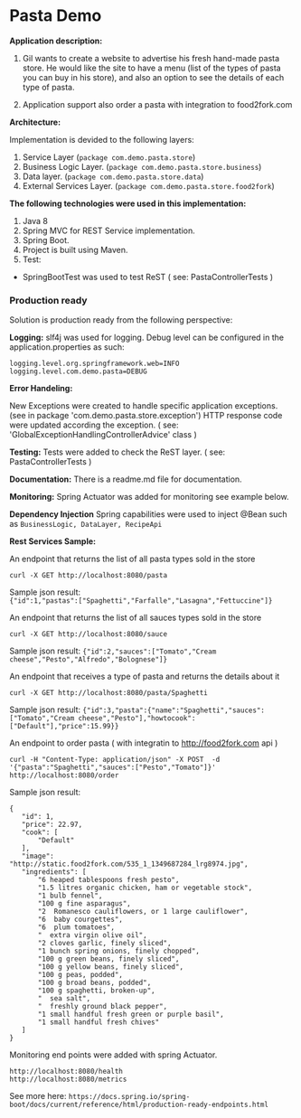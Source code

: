 # Pasta Demo

**Application description:**

1. Gil wants to create a website to advertise his fresh hand-made pasta store.
He would like the site to have a menu (list of the types of pasta you can buy in his store), and
also an option to see the details of each type of pasta.

2. Application support also order a pasta with integration to food2fork.com

**Architecture:**

Implementation is devided to the following layers:
1. Service Layer (`package com.demo.pasta.store`)
2. Business Logic Layer. (`package com.demo.pasta.store.business`)
3. Data layer. (`package com.demo.pasta.store.data`)
4. External Services Layer. (`package com.demo.pasta.store.food2fork`)

**The following technologies were used in this implementation:**
1. Java 8
2. Spring MVC for REST Service implementation.
3. Spring Boot.
4. Project is built using Maven.
5. Test:
  * SpringBootTest was used to test ReST ( see: PastaControllerTests ) 

### Production ready

Solution is production ready from the following perspective:
  
  **Logging:** 
  slf4j was used for logging.
  Debug level can be configured in the application.properties as such:
   
    logging.level.org.springframework.web=INFO
    logging.level.com.demo.pasta=DEBUG
       
  **Error Handeling:**
  
  New Exceptions were created to handle specific application exceptions. (see in package 'com.demo.pasta.store.exception')
  HTTP response code were updated according the exception. ( see: 'GlobalExceptionHandlingControllerAdvice' class )
    
  **Testing:**
  Tests were added to check the ReST layer. ( see: PastaControllerTests ) 
  
  **Documentation:**
  There is a readme.md file for documentation.
  
  **Monitoring:**
  Spring Actuator was added for monitoring see example below.
  
  **Dependency Injection**
  Spring capabilities were used to inject @Bean such as `BusinessLogic, DataLayer, RecipeApi`
 
 **Rest Services Sample:**
 
 An endpoint that returns the list of all pasta types sold in the store
 
  `curl -X GET http://localhost:8080/pasta`
 
  Sample json result:  
  `{"id":1,"pastas":["Spaghetti","Farfalle","Lasagna","Fettuccine"]}`

An endpoint that returns the list of all sauces types sold in the store

  `curl -X GET http://localhost:8080/sauce`

  Sample json result:
  `{"id":2,"sauces":["Tomato","Cream cheese","Pesto","Alfredo","Bolognese"]}`

An endpoint that receives a type of pasta and returns the details about it

 `curl -X GET http://localhost:8080/pasta/Spaghetti`

 Sample json result:
 `{"id":3,"pasta":{"name":"Spaghetti","sauces":["Tomato","Cream cheese","Pesto"],"howtocook":["Default"],"price":15.99}}`
 
 An endpoint to order pasta ( with integratin to http://food2fork.com api )

 `curl -H "Content-Type: application/json" -X POST  -d '{"pasta":"Spaghetti","sauces":["Pesto","Tomato"]}' http://localhost:8080/order`

 Sample json result:
 ```
 {
    "id": 1,
    "price": 22.97,
    "cook": [
        "Default"
    ],
    "image": "http://static.food2fork.com/535_1_1349687284_lrg8974.jpg",
    "ingredients": [
        "6 heaped tablespoons fresh pesto",
        "1.5 litres organic chicken, ham or vegetable stock",
        "1 bulb fennel",
        "100 g fine asparagus",
        "2  Romanesco cauliflowers, or 1 large cauliflower",
        "6  baby courgettes",
        "6  plum tomatoes",
        "  extra virgin olive oil",
        "2 cloves garlic, finely sliced",
        "1 bunch spring onions, finely chopped",
        "100 g green beans, finely sliced",
        "100 g yellow beans, finely sliced",
        "100 g peas, podded",
        "100 g broad beans, podded",
        "100 g spaghetti, broken-up",
        "  sea salt",
        "  freshly ground black pepper",
        "1 small handful fresh green or purple basil",
        "1 small handful fresh chives"
    ]
}
```
Monitoring end points were added with spring Actuator.
```
http://localhost:8080/health
http://localhost:8080/metrics
```
See more here: `https://docs.spring.io/spring-boot/docs/current/reference/html/production-ready-endpoints.html`

